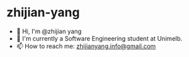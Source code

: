 # zhijian-yang

- 👋 Hi, I'm @zhijian yang
- 🌱 I'm currently a Software Engineering student at Unimelb.
- 📫 How to reach me: zhijianyang.info@gmail.com
